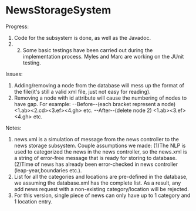 NewsStorageSystem
=================
Progress:
1. Code for the subsystem is done, as well as the Javadoc.
2. 2. Some basic testings have been carried out during the implementation process. Myles and Marc are working on the JUnit testing.

Issues:
1. Adding/removing a node from the database will mess up the format of the file(it's still a valid xml file, just not easy for reading).
2. Removing a node with id attribute will cause the numbering of nodes to have gap. For example:
--Before--(each bracket represent a node)
<1.ab><2.cd><3.ef><4.gh> etc.
--After--(delete node 2)
<1.ab><3.ef><4.gh> etc.

Notes:
1. news.xml is a simulation of message from the news controller to the news storage subsystem. Couple assumptions we made:
    (1)The NLP is used to categorized the news in the news controller, so the news.xml is a string of error-free message that is ready for storing to database.
    (2)Time of news has already been error-checked in news controller (leap-year,boundaries etc.).
2. List for all the categories and locations are pre-defined in the database, we assuming the database.xml has the complete list. As a result, any add news request with a non-existing category/location will be rejected.
3. For this version, single piece of news can only have up to 1 category and 1 location entry.
